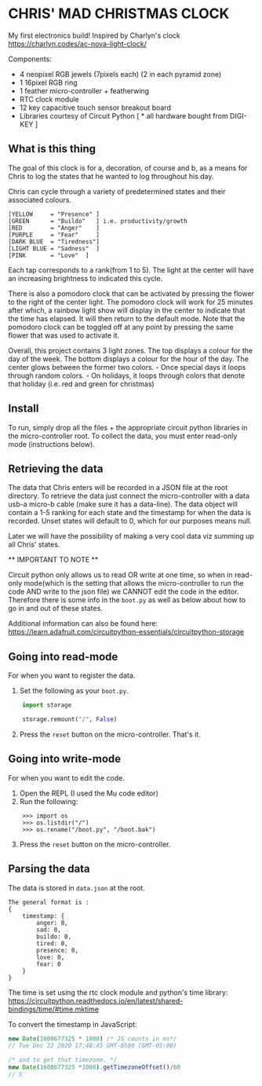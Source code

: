 # CHRIS' MAD CHRISTMAS CLOCK

My first electronics build! Inspired by Charlyn's clock https://charlyn.codes/ac-nova-light-clock/

Components:

- 4 neopixel RGB jewels (7pixels each) (2 in each pyramid zone)
- 1 16pixel RGB ring
- 1 feather micro-controller + featherwing
- RTC clock module
- 12 key capacitive touch sensor breakout board
- Libraries courtesy of Circuit Python
  [ * all hardware bought from DIGI-KEY ]

## What is this thing

The goal of this clock is for a, decoration, of course and b, as a means for Chris to log the states that he wanted to log throughout his day.

Chris can cycle through a variety of predetermined states and their associated colours.

```
[YELLOW     = "Presence" ]
[GREEN      = "Buildo"   ] i.e. productivity/growth
[RED        = "Anger"    ]
[PURPLE     = "Fear"     ]
[DARK BLUE  = "Tiredness"]
[LIGHT BLUE = "Sadness"  ]
[PINK       = "Love"  ]
```

Each tap corresponds to a rank(from 1 to 5). The light at the center will have an increasing brightness to indicated this cycle.

There is also a pomodoro clock that can be activated by pressing the flower to the right of the center light. The pomodoro clock will work for 25 minutes after which, a rainbow light show will display in the center to indicate that the time has elapsed. It will then return to the default mode. Note that the pomodoro clock can be toggled off at any point by pressing the same flower that was used to activate it.

Overall, this project contains 3 light zones.
The top displays a colour for the day of the week.
The bottom displays a colour for the hour of the day.
The center glows between the former two colors. - Once special days it loops through random colors. - On holidays, it loops through colors that denote that holiday (i.e. red and green for christmas)

## Install

To run, simply drop all the files + the appropriate circuit python libraries in the micro-controller root. To collect the data, you must enter read-only mode (instructions below).

## Retrieving the data

The data that Chris enters will be recorded in a JSON file at the root directory. To retrieve the data just connect the micro-controller with a data usb-a micro-b cable (make sure it has a data-line). The data object will contain a 1-5 ranking for each state and the timestamp for when the data is recorded. Unset states will default to 0, which for our purposes means null.

Later we will have the possibility of making a very cool data viz summing up all Chris' states.

** IMPORTANT TO NOTE **

Circuit python only allows us to read OR write at one time, so when in read-only mode(which is the setting that allows the micro-controller to run the code AND write to the json file) we CANNOT edit the code in the editor. Therefore there is some info in the `boot.py` as well as below about how to go in and out of these states.

Additional information can also be found here:
https://learn.adafruit.com/circuitpython-essentials/circuitpython-storage

## Going into read-mode

For when you want to register the data.

1. Set the following as your `boot.py`.

```python
    import storage

    storage.remount("/", False)
```

2. Press the `reset` button on the micro-controller. That's it.

## Going into write-mode

For when you want to edit the code.

1. Open the REPL (I used the Mu code editor)
2. Run the following:

```
    >>> import os
    >>> os.listdir("/")
    >>> os.rename("/boot.py", "/boot.bak")
```

3. Press the `reset` button on the micro-controller.

## Parsing the data

The data is stored in `data.json` at the root.

```
The general format is :
{
    timestamp: {
        anger: 0,
        sad: 0,
        buildo: 0,
        tired: 0,
        presence: 0,
        love: 0,
        fear: 0
    }
}

```

The time is set using the rtc clock module and python's time library: https://circuitpython.readthedocs.io/en/latest/shared-bindings/time/#time.mktime

To convert the timestamp in JavaScript:

```JavaScript
new Date(1608677325 * 1000) /* JS counts in ms*/
// Tue Dec 22 2020 17:48:45 GMT-0500 (GMT-05:00)

/* and to get that timezone. */
new Date(1608677325 *1000).getTimezoneOffset()/60
// 5
```
